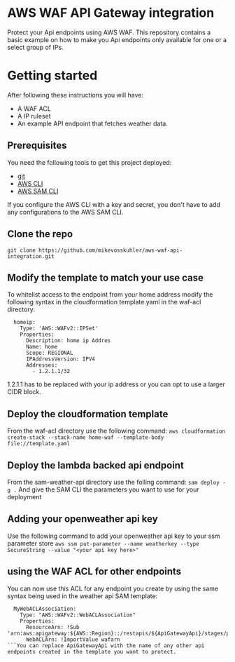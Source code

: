 # AWS WAF API Gateway integration
Protect your Api endpoints using AWS WAF. 
This repository contains a basic example on how to make you Api endpoints only available for one or a select group of IPs. 

# Getting started
After following these instructions you will have:
- A WAF ACL
- A IP ruleset
- An example API endpoint that fetches weather data. 

## Prerequisites
You need the following tools to get this project deployed:
- [git](https://git-scm.com/downloads)
- [AWS CLI](https://aws.amazon.com/cli/)
- [AWS SAM CLI](https://docs.aws.amazon.com/serverless-application-model/latest/developerguide/serverless-sam-cli-install.html)

If you configure the AWS CLI with a key and secret, you don't have to add any configurations to the AWS SAM CLI. 

## Clone the repo
`git clone https://github.com/mikevosskuhler/aws-waf-api-integration.git`

## Modify the template to match your use case
To whitelist access to the endpoint from your home address modify the following syntax in the cloudformation template.yaml in the waf-acl directory:
```
  homeip:
    Type: 'AWS::WAFv2::IPSet'
    Properties:
      Description: home ip Addres
      Name: home
      Scope: REGIONAL
      IPAddressVersion: IPV4
      Addresses:
        - 1.2.1.1/32
```

1.2.1.1 has to be replaced with your ip address or you can opt to use a larger CIDR block.

## Deploy the cloudformation template
From the waf-acl directory use the following command:
`aws cloudformation create-stack --stack-name home-waf --template-body file://template.yaml`

## Deploy the lambda backed api endpoint
From the sam-weather-api directory use the folling command:
`sam deploy -g .`
And give the SAM CLI the parameters you want to use for your deployment

## Adding your openweather api key
Use the following command to add your openweather api key to your ssm parameter store
`aws ssm put-parameter --name weatherkey --type SecureString --value "<your api key here>"`

## using the WAF ACL for other endpoints
You can now use this ACL for any endpoint you create by using the same syntax being used in the weather api SAM template:
```
  MyWebACLAssociation:
    Type: "AWS::WAFv2::WebACLAssociation"
    Properties:
      ResourceArn: !Sub 'arn:aws:apigateway:${AWS::Region}::/restapis/${ApiGatewayApi}/stages/prod'
      WebACLArn: !ImportValue wafarn
```You can replace ApiGatewayApi with the name of any other api endpoints created in the template you want to protect. 
